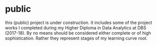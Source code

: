 # public
this (public) project is under construction. It includes some of the project works I completed during my Higher Diploma 
in Data Analytics at DBS (2017-18). By no means should be considered either complete or of high sophistication. Rather they represent stages of my 
learning curve root.
